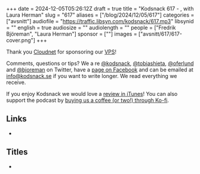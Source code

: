 +++
date = 2024-12-05T05:26:12Z
draft = true
title = "Kodsnack 617 - , with Laura Herman"
slug = "617"
aliases = ["/blog/2024/12/05/617"]
categories = ["avsnitt"]
audiofile = "https://traffic.libsyn.com/kodsnack/617.mp3"
libsynid = ""
english = true
audiosize = ""
audiolength = ""
people = ["Fredrik Björeman", "Laura Herman"]
sponsor = [""]
images = ["avsnitt/617/617-cover.png"]
+++



Thank you [Cloudnet](http://www.cloudnet.se) for sponsoring our [VPS](http://en.wikipedia.org/wiki/Virtual_private_server)!

Comments, questions or tips? We a	re [@kodsnack](https://www.twitter.com/kodsnack), [@tobiashieta](https://www.twitter.com/tobiashieta), [@oferlund](https://twitter.com/oferlund) and [@bjoreman](https://www.twitter.com/bjoreman) on Twitter, have a [page on Facebook](https://www.facebook.com/kodsnack) and can be emailed at [info@kodsnack.se](mailto:info@kodsnack.se) if you want to write longer. We read everything we receive.

If you enjoy Kodsnack we would love a [review in iTunes](http://itunes.apple.com/se/podcast/kodsnack/id561631498?l=en)! You can also support the podcast by <a href="https://ko-fi.com/kodsnack" rel="payment">buying us a coffee (or two!) through Ko-fi</a>.

## Links ##
* 

## Titles ##
* 